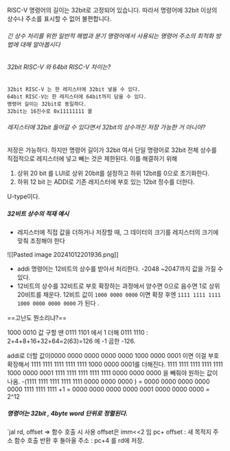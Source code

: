 RISC-V 명령어의 길이는 32bit로 고정되어 있습니다. 
따라서 명령어에 32bit 이상의 상수나 주소를 표시할 수 없어 불편합니다. 
###### 긴 상수 처리를 위한 일반적 해법과 분기 명령어에서 사용되는 명령어 주소의 최적화 방법에 대해 알아봅시다
###### 32bit RISC-V 와  64bit RISC-V 차이는?
	32bit RISC-V 는 한 레지스터에 32bit 넣을 수 있다. 
	64bit RISC-V는 한 레지스터에 64bit까지 담을 수 있다.
	명령어 길이는 32bit로 동일하다.  
	32bit는 16진수로 0x11111111 꼴
###### 레지스터에 32bit 들어갈 수 있다면서 32bit의 상수까진 저장 가능한 거 아니야?
저장은 가능하다. 하지만
명령어 길이가 32bit 여서 단일 명령어로 32bit 전체 상수를 직접적으로 레지스터에 넣고 빼는 것은 제한된다. 
이를 해결하기 위해 
1. 상위 20 bit 를 LUI로 상위 20bit를 설정하고 하위 12bit를 0으로 초기화한다.
2. 하위 12 bit 는 ADDI로 기존 레지스터에 부호 있는 12bit 정수를 더한다. 

U-type이다.
##### 32비트 상수의 적재 예시

- 레지스터에 직접 값을 더하거나 저장할 때, 그 데이터의 크기를 레지스터의 크기에 맞춰 조정해야 한다

![[Pasted image 20241012201936.png]]
- addi 명령어는 12비트의 상수를 받아서 처리한다. -2048 ~2047까지 값을 가질 수 있다. 
- 12비트의 상수를 32비트로 부호 확장하는 과정에서 양수면 0으로 음수면 1로 상위 20비트를 채운다. 
12비트 값이 `1000 0000 0000` 이면 확장 후엔 `1111 1111 1111 1000 0000 0000 0000` 가 된다 .

==고난도 뭔소리냐?==

1000 0010 값 구할 땐 0111 1101 에서 1 더해 0111 1110 : 2+4+8+16+32+64=2(63)=126 에  -1 곱한 -126. 

addi로 더할 값이0000 0000 0000 0000 0000 1000 0000 0001 이면 이걸 부호확장해서 1111 1111 1111 1111 1111 1000 0000 0001를 더해진다.
1111 1111 1111 1111 1111 1000 0000 0001 
1111 1111 1111 1111 1111 0000 0000 0000 을 빼줘야 원하는 값이 나옴. 
-(1111 1111 1111 1111 1111 0000 0000 0000 ) = 0000 0000 0000 0000 0000 1111 1111 1111 +1 = 0000 0000 0000 0000 0001 0000 0000 0000 = 2^12
##### 명령어는 32bit , 4byte word 단위로 정렬된다. 
`jal rd, offset => 함수 호출 시 사용 offset은 imm<<2 임 
pc+ offset : 새 목적지 주소 함수 호출
반환 후 돌아올 주소 : pc+4 를 rd에 저장.


